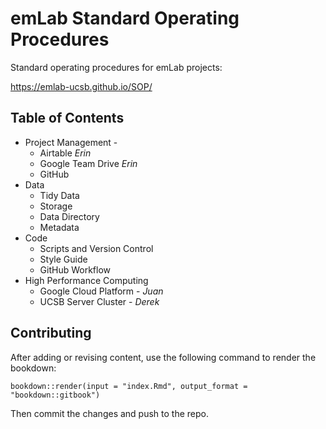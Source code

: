 # emLab Standard Operating Procedures

Standard operating procedures for emLab projects:

<https://emlab-ucsb.github.io/SOP/>


## Table of Contents

* Project Management - 
    + Airtable *Erin*
    + Google Team Drive *Erin*
    + GitHub
* Data
    + Tidy Data
    + Storage
    + Data Directory
    + Metadata
* Code
    + Scripts and Version Control
    + Style Guide
    + GitHub Workflow
* High Performance Computing
    + Google Cloud Platform - *Juan*
    + UCSB Server Cluster - *Derek*


## Contributing

After adding or revising content, use the following command to render the bookdown:

`bookdown::render(input = "index.Rmd", output_format = "bookdown::gitbook")`

Then commit the changes and push to the repo.
